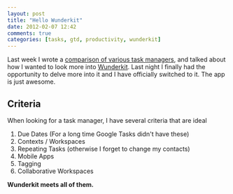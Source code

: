 ```yaml
---
layout: post
title: "Hello Wunderkit"
date: 2012-02-07 12:42
comments: true
categories: [tasks, gtd, productivity, wunderkit]
---
```


Last week I wrote a [comparison of various task managers](http://pspeter3.github.com/blog/2012/02/01/comparisons-of-task-managers/),
and talked about how I wanted to look more into [Wunderkit](http://www.wunderkit.com/).
Last night I finally had the opportunity to delve more into it and I have officially
switched to it. The app is just awesome.

## Criteria

When looking for a task manager, I have several criteria that are ideal

1. Due Dates (For a long time Google Tasks didn't have these)
2. Contexts / Workspaces
3. Repeating Tasks (otherwise I forget to change my contacts)
4. Mobile Apps
5. Tagging
6. Collaborative Workspaces

**Wunderkit meets all of them.**
